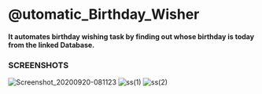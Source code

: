 # @utomatic_Birthday_Wisher

#### It automates birthday wishing task by finding out whose birthday is today from the linked Database.

### SCREENSHOTS
![Screenshot_20200920-081123](https://user-images.githubusercontent.com/50310860/93775508-1c3ba980-fc40-11ea-8b0d-4bae2bca3834.jpg)
![ss(1)](https://user-images.githubusercontent.com/50310860/93775513-1f369a00-fc40-11ea-9f43-2af25d0614bc.png)
![ss(2)](https://user-images.githubusercontent.com/50310860/93775518-21005d80-fc40-11ea-8f1f-62e03d518abb.png)

